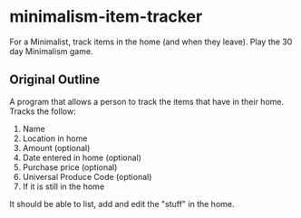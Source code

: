 # minimalism-item-tracker
For a Minimalist, track items in the home (and when they leave). Play the 30 day Minimalism game.

## Original Outline

A program that allows a person to track the items that have in their home. Tracks the follow:

1. Name
1. Location in home
1. Amount (optional)
1. Date entered in home (optional)
1. Purchase price (optional)
1. Universal Produce Code (optional)
1. If it is still in the home

It should be able to list, add and edit the "stuff" in the home.